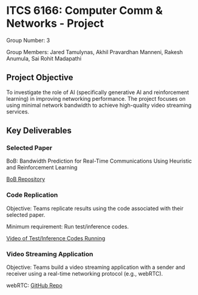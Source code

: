 # ITCS 6166: Computer Comm & Networks - Project
Group Number: 3

Group Members: Jared Tamulynas, Akhil Pravardhan Manneni, Rakesh Anumula, Sai Rohit Madapathi

## Project Objective
To investigate the role of AI (specifically generative AI and reinforcement learning) in improving networking performance. The project focuses on using minimal network bandwidth to achieve high-quality video streaming services.

## Key Deliverables

### Selected Paper
BoB: Bandwidth Prediction for Real-Time Communications Using Heuristic and Reinforcement Learning

[BoB Repository](https://github.com/NUStreaming/BoB)

### Code Replication
Objective: Teams replicate results using the code associated with their selected paper.

Minimum requirement: Run test/inference codes.

[Video of Test/Inference Codes Running](https://youtu.be/uv9iXKcMmMo)

### Video Streaming Application 
Objective: Teams build a video streaming application with a sender and receiver using a real-time networking protocol (e.g., webRTC).






webRTC: [GitHub Repo](https://github.com/GetStream/webrtc-android)
